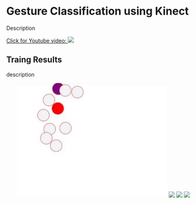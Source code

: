 # Gesture Classification using Kinect

Description <br>


[Click for Youtube video:
<img src="https://github.com/ElliotHYLee/OpticalFlow2VelocityEstimation/blob/master/Images/Capture.JPG">](https://www.youtube.com/watch?v=NoJuUvAMqN4)


## Traing Results

description

<ul>
<img src="https://github.com/ElliotHYLee/GestureClassifier/blob/master/Images/ghostSkeleton.JPG" width="400">
<img src="https://github.com/ElliotHYLee/OpticalFlow2VelocityEstimation/blob/master/Images/seq2.png" width="400">
<img src="https://github.com/ElliotHYLee/OpticalFlow2VelocityEstimation/blob/master/Images/seq8.png" width="400">
<img src="https://github.com/ElliotHYLee/OpticalFlow2VelocityEstimation/blob/master/Images/seq9.png" width="400">
</ul>
